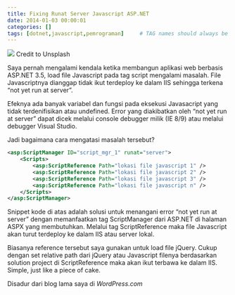 ```yaml
---
title: Fixing Runat Server Javascript ASP.NET
date: 2014-01-03 00:00:01
categories: []
tags: [dotnet,javascript,pemrograman]     # TAG names should always be lowercase
---
```


![](https://images.unsplash.com/photo-1494961104209-3c223057bd26?q=80&w=2804&auto=format&fit=crop&ixlib=rb-4.0.3&ixid=M3wxMjA3fDB8MHxwaG90by1wYWdlfHx8fGVufDB8fHx8fA%3D%3D)
Credit to Unsplash

Saya pernah mengalami kendala ketika membangun aplikasi web berbasis ASP.NET 3.5, load file Javascript pada tag script mengalami masalah. File Javascriptnya dianggap tidak ikut terdeploy ke dalam IIS sehingga terkena “not yet run at server”.

Efeknya ada banyak variabel dan fungsi pada eksekusi Javasacript yang tidak terdenifisikan atau undefined. Error yang diakibatkan oleh “not yet run at server” dapat dicek melalui console debugger milik (IE 8/9) atau melalui debugger Visual Studio. 

Jadi bagaimana cara mengatasi masalah tersebut?

```xml
<asp:ScriptManager ID="script_mgr_1" runat="server"> 
    <Scripts> 
        <asp:ScriptReference Path="lokasi file javascript 1" />
        <asp:ScriptReference Path="lokasi file javascript 2" />
        <asp:ScriptReference Path="lokasi file javascript 3" />
        <asp:ScriptReference Path="lokasi file javascript n" />
    </Scripts>
</asp:ScriptManager>
```

Snippet kode di atas adalah solusi untuk menangani error “not yet run at server” dengan memanfaatkan tag ScriptManager dari ASP.NET di halaman ASPX yang membutuhkan. Melalui tag ScriptReference maka file Javascript akan turut terdeploy ke dalam IIS atau server lokal. 

Biasanya reference tersebut saya gunakan untuk load file jQuery. Cukup dengan set relative path dari jQuery atau Javascript filenya berdasarkan solution project di ScriptReference maka akan ikut terbawa ke dalam IIS. Simple, just like a piece of cake.

Disadur dari blog lama saya di _WordPress.com_
